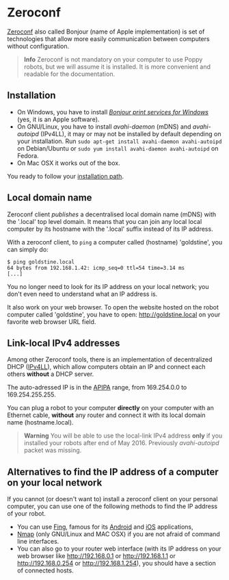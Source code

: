 # Zeroconf
[Zeroconf](https://en.wikipedia.org/wiki/Zero-configuration_networking) also called Bonjour (name of Apple implementation) is set of technologies that allow more easily communication between computers without configuration.

> **Info** Zeroconf is not mandatory on your computer to use Poppy robots, but we will assume it is installed. It is more convenient and readable for the documentation.


## Installation

* On Windows, you have to install *[Bonjour print services for Windows](https://support.apple.com/kb/DL999)* (yes, it is an Apple software).
* On GNU/Linux, you have to install *avahi-daemon* (mDNS) and *avahi-autoipd* (IPv4LL), it may or may not be installed by default depending on your installation. Run `sudo apt-get install avahi-daemon avahi-autoipd` on Debian/Ubuntu or `sudo yum install avahi-daemon avahi-autoipd` on Fedora.
* On Mac OSX it works out of the box.

You ready to follow your [installation path](README.md).

## Local domain name

Zeroconf client *publishes* a decentralised local domain name (mDNS) with the '.local' top level domain. It means that you can join any local local computer by its hostname with the '.local' suffix instead of its IP address.

With a zeroconf client, to ```ping``` a computer called (hostname) 'goldstine', you can simply do:
```
$ ping goldstine.local
64 bytes from 192.168.1.42: icmp_seq=0 ttl=54 time=3.14 ms
[...]
```
You no longer need to look for its IP address on your local network; you don't even need to understand what an IP address is.

It also work on your web browser. To open the website hosted on the robot computer called 'goldstine', you have to open: http://goldstine.local on your favorite web browser URL field.

## Link-local IPv4 addresses
Among other Zeroconf tools, there is an implementation of decentralized DHCP ([IPv4LL](https://en.wikipedia.org/wiki/Zero-configuration_networking#Link-local_IPv4_addresses)), which allow computers obtain an IP and connect each others **without** a DHCP server.

The auto-adressed IP is in the [APIPA](https://en.wikipedia.org/wiki/Link-local_address#IPv4) range, from 169.254.0.0 to 169.254.255.255.

You can plug a robot to your computer **directly** on your computer with an Ethernet cable, **without** any router and connect it with its local domain name (hostname.local).

> **Warning** You will be able to use the local-link IPv4 address **only** if you installed your robots after end of May 2016. Previously *avahi-autoipd* packet was missing. 


## Alternatives to find the IP address of a computer on your local network
If you cannot (or doesn't want to) install a zeroconf client on your personal computer, you can use one of the following methods to find the IP address of your robot.

* You can use [Fing](https://www.fingbox.com/download), famous for its [Android](https://play.google.com/store/apps/details?id=com.overlook.android.fing) and [iOS](https://itunes.apple.com/fr/app/fing-network-scanner/id430921107?mt=8) applications,
* [Nmap](https://nmap.org/book/man-host-discovery.html) (only GNU/Linux and MAC OSX) if you are not afraid of command line interfaces.
* You can also go to your router web interface (with its IP address on your web browser like http://192.168.0.1 or http://192.168.1.1 or http://192.168.0.254 or http://192.168.1.254), you should have a section of connected hosts.

<!-- TODO: talk about poppy-discover -->



<!-- 
## How zeroconf works (only for computer science culture)
> **Caution** This paragraph is not currently written. Your help is welcome to fulfill it !
-->
